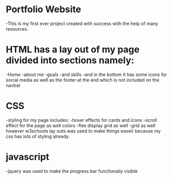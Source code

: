 # Portfolio Website
-This is my first ever project created with success with the help of many resources.

# HTML has a lay out of my page divided into sections namely:
-Home 
-about me
-goals
-and skills 
-and in the bottom it has some icons for social media as well as the footer at the end which is not included on the navbar

# CSS
 -styling for my page includes:
 -hover effects for cards and icons 
 -scroll effect for the page as well 
 colors
 -flex display grid as well
 -grid as well however w3schools lay outs was used to make things easeir because my css has lots of styling already.

 # javascript 
 -jquery was used to make the progress bar functionaliy visible
